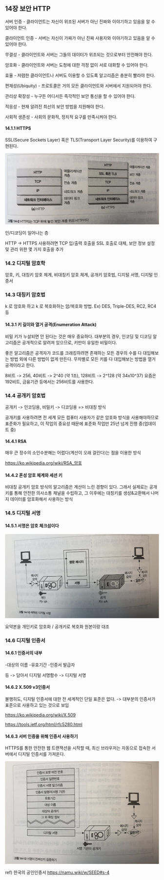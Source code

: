 ## 14장 보안 HTTP

서버 인증 - 클라이언트는 자신이 위조된 서버가 아닌 진짜와 이야기하고 있음을 알 수 있어야 한다.

클라이언트 인증 - 서버는 자신이 가짜가 아닌 진짜 사용자와 이야기하고 있음을 알 수 있어야 한다.

무결성 - 클라이언트와 서버는 그들의 데이터가 위조되는 것으로부터 안전해야 한다.

암호화 - 클라이언트와 서버는 도청에 대한 걱정 없이 서로 대화할 수 있어야 한다.

효율 - 저렴한 클라이언트나 서버도 이용할 수 있도록 알고리즘은 충분히 빨라야 한다.

편재성(Ubiquity) - 프로토콜은 거의 모든 클라이언트와 서버에서 지원되어야 한다.

관리상 확장성 - 누구든 어디서든 즉각적인 보안 통신을 할 수 있어야 한다.

적응성 - 현재 알려진 최선의 보안 방법을 지원해야 한다.

사회적 생존성 - 사회의 문화적, 정치적 요구를 만족시켜야 한다.

#### 14.1.1 HTTPS

SSL(Secure Sockets Layer) 혹은 TLS(Transport Layer Security)를 이용하여 구현된다.

![image1](./캡쳐1.png)

인/디코딩이 일어나는 층

HTTP -> HTTPS 사용하려면 TCP 입/출력 호출을 SSL 호출로 대체, 보안 정보 설정 및 관리 위한 몇 가지 호출을 추가

### 14.2 디지털 암호학

암호, 키, 대칭키 암호 체계, 비대칭키 암호 체계, 공개키 암호법, 디지털 서명, 디지털 인증서

### 14.3 대칭키 암호법

k 로 암호화 하고 k 로 복호화하는 암/복호화 방법. Ex) DES, Triple-DES, RC2, RC4 등

#### 14.3.1 키 길이와 열거 공격(Enumeration Attack)

비밀 키가 누설되면 안 된다는 것은 매우 중요하다. 대부분의 경우, 인코딩 및 디코딩 알고리즘은 공개적으로 알려져 있으므로, 키만이 유일한 비밀이다.

좋은 알고리즘은 공격자가 코드를 크래킹하려면 존재하는 모든 경우의 수를 다 대입해보는 방법 외에 다른 방법이 없게 만든다. 무차별로 모든 키를 다 대입해보는 방법을 열거 공격이라고 한다.

8비트 -> 256, 40비트 -> 2^40 (약 1조), 128비트 -> 2^128 (약 34x10^37) 요즘은 192비트, 금융기관 등에서는 256비트를 사용한다.

### 14.4 공개키 암호법

공개키 -> 인코딩용, 비밀키 -> 디코딩용 => 비대칭 방식

공개키를 사용하려면 전 세계 모든 컴퓨터 사용자가 같은 암호화 방식을 사용해야하므로 표준화가 필요하고, 이 작업의 중요성 때문에 표준화 작업만 25년 넘게 진행 중(업데이트 중)

#### 14.4.1 RSA

매우 큰 정수의 소인수분해는 어렵다(계산이 오래 걸린다)는 점을 이용한 방식

https://ko.wikipedia.org/wiki/RSA_암호

#### 14.4.2 혼성 암호 체계와 세션 키

비대칭 공개키 암호 방식의 알고리즘은 계산이 느린 경향이 있다. 그래서 실제로는 공개키를 통해 안전한 의사소통 채널을 수립하고, 그 이후에는 대칭키를 생성&교환해서 나머지 데이터를 암호화해서 사용하는 방식

### 14.5 디지털 서명

#### 14.5.1 서명은 암호 체크섬이다

![이미지2](./캡쳐2.png)

요약본을 개인키로 암호화 / 공개키로 복호화 원본이랑 대조

### 14.6 디지털 인증서

#### 14.6.1 인증서의 내부

-대상의 이름
-유효기간
-인증서 발급자

등 -> 담아서 디지털 서명함수 -> 디지털 서명

#### 14.6.2 X.509 v3인증서

불행히도, 디지털 인증서에 대한 전 세계적인 단일 표준은 없다. -> 대부분의 인증서가 표준으로 사용하고 있는 것으로 보임

https://ko.wikipedia.org/wiki/X.509

https://tools.ietf.org/html/rfc5280.html

#### 14.6.3 서버 인증을 위해 인증서 사용하기

HTTPS를 통한 안전한 웹 트랜잭션을 시작할 때, 최신 브라우저는 자동으로 접속한 서버에서 디지털 인증서를 가져온다.


![이미지3](./캡쳐3.png)


ref) 한국의 공인인증서
https://namu.wiki/w/SEED#s-4

